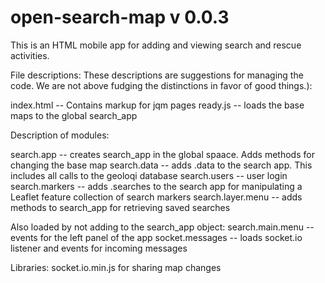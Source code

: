 open-search-map v 0.0.3
===============

This is an HTML mobile app for adding and viewing search and rescue activities.

File descriptions:
These descriptions are suggestions for managing the code.  We are not above fudging the distinctions in favor of good things.):

index.html  --  Contains markup for jqm pages
ready.js  -- loads the base maps to the global search_app


Description of modules:

search.app  -- creates search_app in the global spaace.  Adds methods for changing the base map
search.data   -- adds .data to the search app.  This includes all calls to the geoloqi database 
search.users  -- user login
search.markers -- adds .searches to the search app for manipulating a Leaflet feature collection of search markers
search.layer.menu -- adds methods to search_app for retrieving saved searches


Also loaded by not adding to the search_app object:
search.main.menu -- events for the left panel of the app
socket.messages -- loads socket.io listener and events for incoming messages


Libraries:
socket.io.min.js for sharing map changes

